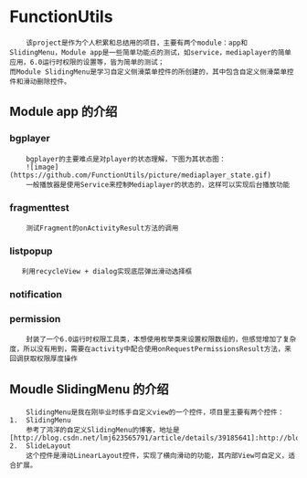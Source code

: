 # FunctionUtils
        该project是作为个人积累和总结用的项目，主要有两个module：app和SlidingMenu，Module app是一些简单功能点的测试，如service，mediaplayer的简单应用，6.0运行时权限的设置等，皆为简单的测试；
    而Module SlidingMenu是学习自定义侧滑菜单控件的所创建的，其中包含自定义侧滑菜单控件和滑动删除控件。
## Module app 的介绍
### bgplayer
        bgplayer的主要难点是对player的状态理解，下图为其状态图：
        ![image](https://github.com/FunctionUtils/picture/mediaplayer_state.gif)
        一般播放器是使用Service来控制Mediaplayer的状态的，这样可以实现后台播放功能
### fragmenttest
        测试Fragment的onActivityResult方法的调用
### listpopup
       利用recycleView + dialog实现底层弹出滑动选择框
### notification
### permission
        封装了一个6.0运行时权限工具类，本想使用枚举类来设置权限数组的，但感觉增加了复杂度，所以没有用到，需要在activity中配合使用onRequestPermissionsResult方法，来回调获取权限厚度操作
## Moudle SlidingMenu 的介绍
        SlidingMenu是我在刚毕业时练手自定义view的一个控件，项目里主要有两个控件：
    1.  SlidingMenu
        参考了鸿洋的自定义SlidingMenu的博客，地址是[http://blog.csdn.net/lmj623565791/article/details/39185641]:http://blog.csdn.net/lmj623565791/article/details/39185641
    2.  SlideLayout
        这个控件是滑动LinearLayout控件，实现了横向滑动的功能，其内部View可自定义，适合扩展。